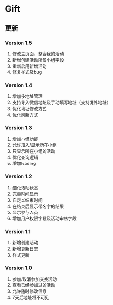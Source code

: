 # Gift

## 更新

### Version 1.5

1. 修改主页面，整合我的活动
2. 新增创建活动所属小组字段
3. 重新启用新增活动
4. 修复样式及bug

### Version 1.4

1. 增加多地址管理
2. 支持导入微信地址及手动填写地址（支持境外地址）
3. 优化地址修改方式
4. 优化刷新方式

### Version 1.3

1. 增加小组功能
2. 允许加入/显示所在小组
3. 只显示所在小组的活动
4. 优化查询逻辑
5. 增加loading

### Version 1.2

1. 细化活动状态
2. 完善时间显示
3. 自定义结束时间
4. 在结束后显示带名字的结果
5. 显示参与人员
6. 增加用户权限字段及活动审核字段

### Version 1.1

1. 新增创建活动
2. 新增更新日志
3. 样式更新

### Version 1.0

1. 参加/取消参加交换活动
2. 查看已经参加过的活动
3. 允许随时修改信息
4. 7天后地址将不可见

